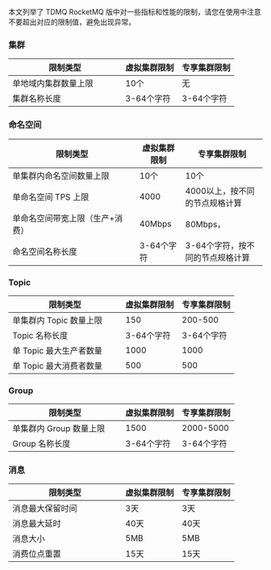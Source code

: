 本文列举了 TDMQ RocketMQ 版中对一些指标和性能的限制，请您在使用中注意不要超出对应的限制值，避免出现异常。

<style>
table th:nth-of-type(1) {
width: 50%;        
}
</style>


### 集群

| 限制类型             | 虚拟集群限制 | 专享集群限制 |
| -------------------- | ------------ | ------------ |
| 单地域内集群数量上限 | 10个         | 无           |
| 集群名称长度         | 3-64个字符   | 3-64个字符   |

### 命名空间

| 限制类型                        | 虚拟集群限制 | 专享集群限制                     |
| ------------------------------- | ------------ | -------------------------------- |
| 单集群内命名空间数量上限        | 10个         | 10个                             |
| 单命名空间 TPS 上限             | 4000         | 4000以上，按不同的节点规格计算   |
| 单命名空间带宽上限（生产+消费） | 40Mbps       | 80Mbps，                         |
| 命名空间名称长度                | 3-64个字符   | 3-64个字符，按不同的节点规格计算 |

### Topic

| 限制类型                | 虚拟集群限制 | 专享集群限制 |
| ----------------------- | ------------ | ------------ |
| 单集群内 Topic 数量上限 | 150          | 200-500      |
| Topic 名称长度          | 3-64个字符   | 3-64个字符   |
| 单 Topic 最大生产者数量 | 1000         | 1000         |
| 单 Topic 最大消费者数量 | 500          | 500          |

###  Group

| 限制类型                | 虚拟集群限制 | 专享集群限制 |
| ----------------------- | ------------ | ------------ |
| 单集群内 Group 数量上限 | 1500         | 2000-5000    |
| Group 名称长度          | 3-64个字符   | 3-64个字符   |

###  消息


| 限制类型         | 虚拟集群限制 | 专享集群限制 |
| ---------------- | ------------ | ------------ |
| 消息最大保留时间 | 3天          | 3天          |
| 消息最大延时     | 40天         | 40天         |
| 消息大小         | 5MB          | 5MB          |
| 消费位点重置     | 15天         | 15天         |

